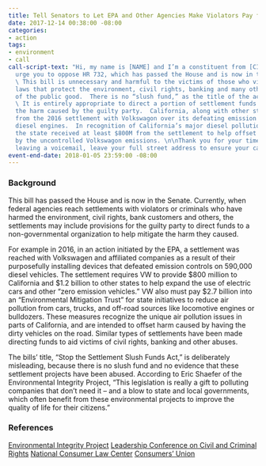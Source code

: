 ```yaml
---
title: Tell Senators to Let EPA and Other Agencies Make Violators Pay for Damages
date: 2017-12-14 00:38:00 -08:00
categories:
- action
tags:
- environment
- call
call-script-text: "Hi, my name is [NAME] and I’m a constituent from [CITY, ZIP].\n\nI
  urge you to oppose HR 732, which has passed the House and is now in the Senate.
  \ This bill is unnecessary and harmful to the victims of those who violate federal
  laws that protect the environment, civil rights, banking and many other aspects
  of the public good.  There is no “slush fund,” as the title of the act suggests.
  \ It is entirely appropriate to direct a portion of settlement funds to help mitigate
  the harm caused by the guilty party.  California, along with other states, benefited
  from the 2016 settlement with Volkswagon over its defeating emission controls on
  diesel engines.  In recognition of California’s major diesel pollution problems,
  the state received at least $800M from the settlement to help offset the harm caused
  by the uncontrolled Volkswagon emissions. \n\nThank you for your time and attention.\n\n[If
  leaving a voicemail, leave your full street address to ensure your call is tallied]"
event-end-date: 2018-01-05 23:59:00 -08:00
---
```


### Background
This bill has passed the House and is now in the Senate.  Currently, when federal agencies reach settlements with violators or criminals who have harmed the environment, civil rights, bank customers and others, the settlements may include provisions for the guilty party to direct funds to a non-governmental organization to help mitigate the harm they caused.  

For example in 2016, in an action initiated by the EPA, a settlement was reached with Volkswagen and affiliated companies as a result of their purposefully installing devices that defeated emission controls on 590,000 diesel vehicles. The settlement requires VW to provide $800 million to California and $1.2 billion to other states to help expand the use of electric cars and other “zero emission vehicles.”  VW also must pay $2.7 billion into an “Environmental Mitigation Trust” for state initiatives to reduce air pollution from cars, trucks, and off-road sources like locomotive engines or bulldozers.  These measures recognize the unique air pollution issues in parts of California, and are intended to offset harm caused by having the dirty vehicles on the road.  Similar types of settlements have been made directing funds to aid victims of civil rights, banking and other abuses.   

The bills’ title, “Stop the Settlement Slush Funds Act,” is deliberately misleading, because there is no slush fund and no evidence that these settlement projects have been abused. According to Eric Shaefer of the Environmental Integrity Project, “This legislation is really a gift to polluting companies that don’t need it – and a blow to state and local governments, which often benefit from these environmental projects to improve the quality of life for their citizens.”

### References
[Environmental Integrity Project](http://www.environmentalintegrity.org/news/environmental-settlements/)
[Leadership Conference on Civil and Criminal Rights](https://www.google.com/url?sa=t&rct=j&q=&esrc=s&source=web&cd=32&cad=rja&uact=8&ved=0ahUKEwi6vdb7_NPXAhXhxVQKHZM9CNI4HhAWCC4wAQ&url=http%3A%2F%2Fcivilrightsdocs.info%2Fpdf%2Fpolicy%2Fletters%2F2017%2Fstop-settlement-slush-funds-10-23-17.pdf&usg=AOvVaw11TFvE8jgAr8U_UF4mez-c)
[National Consumer Law Center](https://www.nclc.org/images/pdf/legislation/letter-oppose-attack-civil-justice.pdf)
[Consumers’ Union](https://consumersunion.org/research/cu-letter-to-house-members-regarding-hr-732-stop-settlement-slush-funds-act/)
